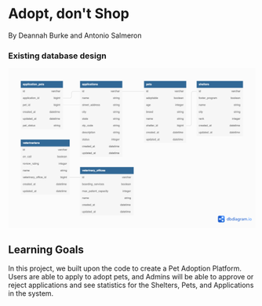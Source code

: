 # Adopt, don't Shop

By Deannah Burke and Antonio Salmeron

### Existing database design
![database outline](adopt_dont_shop_dbdiagram.png)

## Learning Goals

In this project, we built upon the code to create a Pet Adoption Platform. Users are able to apply to adopt pets, and Admins will be able to approve or reject applications and see statistics for the Shelters, Pets, and Applications in the system.
